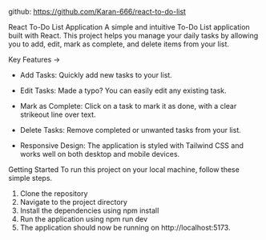 github: https://github.com/Karan-666/react-to-do-list

React To-Do List Application
A simple and intuitive To-Do List application built with React. 
This project helps you manage your daily tasks by allowing you to add, edit, mark as complete, and delete items from your list.

Key Features ->

* Add Tasks: Quickly add new tasks to your list.

* Edit Tasks: Made a typo? You can easily edit any existing task.

* Mark as Complete: Click on a task to mark it as done, with a clear strikeout line over text.

* Delete Tasks: Remove completed or unwanted tasks from your list.

* Responsive Design: The application is styled with Tailwind CSS and works well on both desktop and mobile devices.

Getting Started
To run this project on your local machine, follow these simple steps.
1. Clone the repository
2. Navigate to the project directory
3. Install the dependencies using npm install
4. Run the application using npm run dev
5. The application should now be running on http://localhost:5173.
